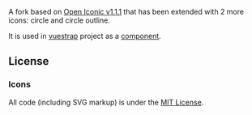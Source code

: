 A fork based on [Open Iconic v1.1.1](http://useiconic.com/open) that has been extended with 2 more icons: circle and circle outline. 

It is used in [vuestrap](https://github.com/gritcode/vuestrap) project as a [<icon> component](https://github.com/kzima/vuestrap-icons).

## License

### Icons

All code (including SVG markup) is under the [MIT License](http://opensource.org/licenses/MIT).
